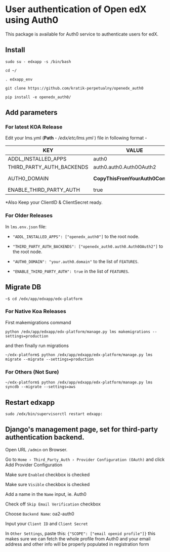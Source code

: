 # User authentication of Open edX using Auth0

This package is available for Auth0 service to authenticate users for edX.


## Install

`sudo su - edxapp -s /bin/bash`

`cd ~/`

`. edxapp_env`

`git clone https://github.com/kratik-perpetualny/openedx_auth0`

`pip install -e openedx_auth0/`


## Add parameters

### For latest KOA Release

Edit your lms.yml (**Path** - _/edx/etc/lms.yml_ ) file in following format -

| KEY  | VALUE | FIELD_TYPE | YAML_FIELD_LOCATION |
| ------------- | ------------- | ------------- | ------------- |
|  ADDL_INSTALLED_APPS | auth0  | LIST  | ROOT_NODE  |
|  THIRD_PARTY_AUTH_BACKENDS | auth0.auth0.Auth0OAuth2  | LIST  | ROOT_NODE  |
|  AUTH0_DOMAIN | **CopyThisFromYourAuth0Console**  | Key-Value Pair  | in **FEATURES**  |
|  ENABLE_THIRD_PARTY_AUTH |  true | Boolean  | in **FEATURES**  |

*Also Keep your ClientID & ClientSecret ready.

### For Older Releases

In `lms.env.json`  file:

- `"ADDL_INSTALLED_APPS": ["openedx_auth0"]` to the root node.

- `"THIRD_PARTY_AUTH_BACKENDS": ["openedx_auth0.auth0.Auth0OAuth2"]` to the root node.

- `"AUTH0_DOMAIN": "your.auth0.domain"` to the list of `FEATURES`.

- `"ENABLE_THIRD_PARTY_AUTH": true` in the list of `FEATURES`.


## Migrate DB

```
~$ cd /edx/app/edxapp/edx-platform
```

### For Native Koa Releases
First makemigrations command
```
python /edx/app/edxapp/edx-platform/manage.py lms makemigrations --settings=production
```
and then finally run migrations
```
~/edx-platform$ python /edx/app/edxapp/edx-platform/manage.py lms migrate --migrate --settings=production
```

### For Others (Not Sure)
```
~/edx-platform$ python /edx/app/edxapp/edx-platform/manage.py lms syncdb --migrate --settings=aws
```


## Restart edxapp

`sudo /edx/bin/supervisorctl restart edxapp:`


## Django's management page, set for third-party authentication backend.

Open URL `/admin` on Browser.

Go to `Home › Third_Party_Auth › Provider Configuration (OAuth)` and click Add Provider Configuration

Make sure `Enabled` checkbox is checked

Make sure `Visible` checkbox is checked

Add a name in the `Name` input, ie. Auth0

Check off `Skip Email Verification` checkbox

Choose `Backend Name`: oa2-auth0

Input your `Client ID` and `Client Secret`

In `Other Settings`, paste this: ```{"SCOPE": ["email openid profile"]}``` this makes sure we can fetch the whole profile from
Auth0 and your email address and other info will be properly populated in registration form



